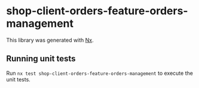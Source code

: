 # shop-client-orders-feature-orders-management

This library was generated with [Nx](https://nx.dev).

## Running unit tests

Run `nx test shop-client-orders-feature-orders-management` to execute the unit tests.
